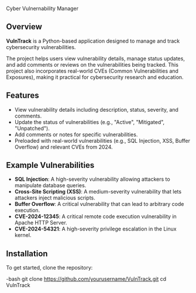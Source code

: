 Cyber Vulnernability Manager

## Overview

**VulnTrack** is a Python-based application designed to manage and track cybersecurity vulnerabilities. 

The project helps users view vulnerability details, manage status updates, and add comments or reviews on the vulnerabilities being tracked. This project also incorporates real-world CVEs (Common Vulnerabilities and Exposures), making it practical for cybersecurity research and education.

## Features

- View vulnerability details including description, status, severity, and comments.
- Update the status of vulnerabilities (e.g., "Active", "Mitigated", "Unpatched").
- Add comments or notes for specific vulnerabilities.
- Preloaded with real-world vulnerabilities (e.g., SQL Injection, XSS, Buffer Overflow) and relevant CVEs from 2024.

## Example Vulnerabilities

- **SQL Injection**: A high-severity vulnerability allowing attackers to manipulate database queries.
- **Cross-Site Scripting (XSS)**: A medium-severity vulnerability that lets attackers inject malicious scripts.
- **Buffer Overflow**: A critical vulnerability that can lead to arbitrary code execution.
- **CVE-2024-12345**: A critical remote code execution vulnerability in Apache HTTP Server.
- **CVE-2024-54321**: A high-severity privilege escalation in the Linux kernel.

## Installation

To get started, clone the repository:

-bash
git clone https://github.com/yourusername/VulnTrack.git
cd VulnTrack
